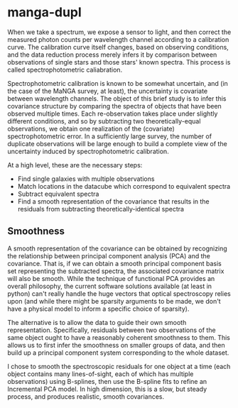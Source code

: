 # manga-dupl

When we take a spectrum, we expose a sensor to light, and then correct the measured photon counts per wavelength channel according to a calibration curve. The calibration curve itself changes, based on observing conditions, and the data reduction process merely infers it by comparison between observations of single stars and those stars' known spectra. This process is called spectrophotometric caliabration.

Spectrophotometric calibration is known to be somewhat uncertain, and (in the case of the MaNGA survey, at least), the uncertainty is covariate between wavelength channels. The object of this brief study is to infer this covariance structure by comparing the spectra of objects that have been observed multiple times. Each re-observation takes place under slightly different conditions, and so by subtracting two theoretically-equal observations, we obtain one realization of the (covariate) spectrophotometric error. In a sufficiently large survey, the number of duplicate observations will be large enough to build a complete view of the uncertainty induced by spectrophotometric calibration.

At a high level, these are the necessary steps:

- Find single galaxies with multiple observations
- Match locations in the datacube which correspond to equivalent spectra
- Subtract equivalent spectra
- Find a smooth representation of the covariance that results in the residuals from subtracting theoretically-identical spectra

## Smoothness
A smooth representation of the covariance can be obtained by recognizing the relationship between principal component analysis (PCA) and the covariance. That is, if we can obtain a smooth principal component basis set representing the subtracted spectra, the associated covariance matrix will also be smooth. While the technique of functional PCA provides an overall philosophy, the current software solutions available (at least in python) can't really handle the huge vectors that optical spectroscopy relies upon (and while there might be sparsity arguments to be made, we don't have a physical model to inform a specific choice of sparsity).

The alternative is to allow the data to guide their own smooth representation. Specifically, residuals between two observations of the same object ought to have a reasonably coherent smoothness to them. This allows us to first infer the smoothness on smaller groups of data, and then build up a principal component system corresponding to the whole dataset.

I chose to smooth the spectroscopic residuals for one object at a time (each object contains many lines-of-sight, each of which has multiple observations) using B-splines, then use the B-spline fits to refine an Incremental PCA model. In high dimension, this is a slow, but steady process, and produces realistic, smooth covariances.
